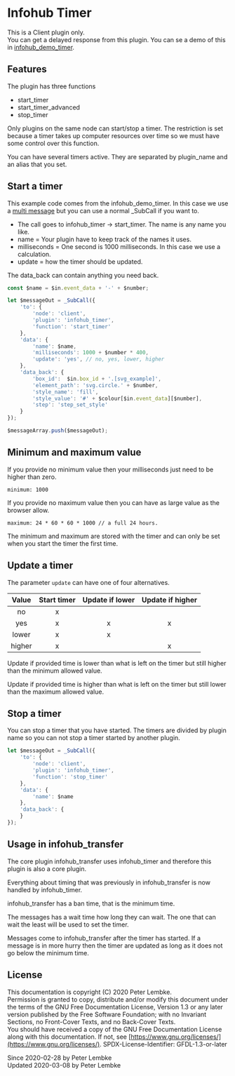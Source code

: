 # Infohub Timer
This is a Client plugin only.  
You can get a delayed response from this plugin. You can se a demo of this in [infohub_demo_timer](plugin,infohub_demo_timer).  

## Features
The plugin has three functions

* start_timer
* start_timer_advanced
* stop_timer

Only plugins on the same node can start/stop a timer. The restriction is set because a timer takes up computer resources over time so we must have some control over this function.

You can have several timers active. They are separated by plugin_name and an alias that you set.

## Start a timer
This example code comes from the infohub_demo_timer. In this case we use a [multi message](plugin,infohub_base) but you can use a normal _SubCall if you want to.

* The call goes to infohub_timer -> start_timer. The name is any name you like. 
* name = Your plugin have to keep track of the names it uses.
* milliseconds = One second is 1000 milliseconds. In this case we use a calculation.
* update = how the timer should be updated.

The data_back can contain anything you need back. 

```javascript
const $name = $in.event_data + '-' + $number;

let $messageOut = _SubCall({
    'to': {
        'node': 'client',
        'plugin': 'infohub_timer',
        'function': 'start_timer'
    },
    'data': {
        'name': $name,
        'milliseconds': 1000 + $number * 400,
        'update': 'yes', // no, yes, lower, higher
    },
    'data_back': {
        'box_id':  $in.box_id + '.[svg_example]',
        'element_path': 'svg.circle.' + $number,
        'style_name': 'fill',
        'style_value': '#' + $colour[$in.event_data][$number],
        'step': 'step_set_style'
    }
});

$messageArray.push($messageOut);
```

## Minimum and maximum value
If you provide no minimum value then your milliseconds just need to be higher than zero.

    minimum: 1000 

If you provide no maximum value then you can have as large value as the browser allow.

    maximum: 24 * 60 * 60 * 1000 // a full 24 hours.

The minimum and maximum are stored with the timer and can only be set when you start the timer the first time. 

## Update a timer
The parameter `update` can have one of four alternatives.

|Value |Start timer|Update if lower|Update if higher|
|:----:|:---------:|:-------------:|:--------------:|
|no    |x          |               |                |
|yes   |x          |x              |x               |
|lower |x          |x              |                |
|higher|x          |               |x               |

Update if provided time is lower than what is left on the timer but still higher than the minimum allowed value.

Update if provided time is higher than what is left on the timer but still lower than the maximum allowed value.

## Stop a timer
You can stop a timer that you have started. The timers are divided by plugin name so you can not stop a timer started by another plugin.

```javascript
let $messageOut = _SubCall({
    'to': {
        'node': 'client',
        'plugin': 'infohub_timer',
        'function': 'stop_timer'
    },
    'data': {
        'name': $name
    },
    'data_back': {
    }
});
```

## Usage in infohub_transfer
The core plugin infohub_transfer uses infohub_timer and therefore this plugin is also a core plugin.

Everything about timing that was previously in infohub_transfer is now handled by infohub_timer.

infohub_transfer has a ban time, that is the minimum time.

The messages has a wait time how long they can wait. The one that can wait the least will be used to set the timer.

Messages come to infohub_transfer after the timer has started. If a message is in more hurry then the timer are updated as long as it does not go below the minimum time.

## License
This documentation is copyright (C) 2020 Peter Lembke.  
Permission is granted to copy, distribute and/or modify this document under the terms of the GNU Free Documentation License, Version 1.3 or any later version published by the Free Software Foundation; with no Invariant Sections, no Front-Cover Texts, and no Back-Cover Texts.  
You should have received a copy of the GNU Free Documentation License along with this documentation. If not, see [https://www.gnu.org/licenses/](https://www.gnu.org/licenses/).  SPDX-License-Identifier: GFDL-1.3-or-later  

Since 2020-02-28 by Peter Lembke  
Updated 2020-03-08 by Peter Lembke  
